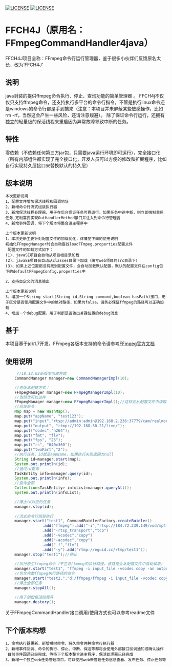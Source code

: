  [![LICENSE](https://img.shields.io/badge/license-Anti%20996-blue.svg)](https://github.com/996icu/996.ICU/blob/master/LICENSE)
 [![LICENSE](https://camo.githubusercontent.com/f969af70fa6573766a11cb0a968fc82b069298f1/68747470733a2f2f696d672e736869656c64732e696f2f6769746875622f6c6963656e73652f6c697a68696368616f2f6f6e652e737667)](https://github.com/eguid/FFCH4J/blob/master/LICENSE)
 # FFCH4J（原用名：FFmpegCommandHandler4java） 
 FFCH4J项目全称：FFmpeg命令行运行管理器，鉴于很多小伙伴们反馈原名太长，改为‘FFCH4J’
 ## 说明
 java封装的提供ffmpeg命令执行、停止、查询功能的简单管理器 。
 FFCH4j不仅仅只支持ffmpeg命令，还支持执行多平台的命令行指令，不管是执行linux命令还是windows的命令行都是手到擒来（注意：本项目并未屏蔽某些敏感操作，比如rm -rf，当然这会产生一些风险，还请注意规避）。
 除了保证命令行运行，还拥有独立的轻量级的保活线程来重启因为异常故障导致中断的任务。
 ## 特性
 零依赖（不依赖任何第三方jar包，只需要java运行环境即可运行），完全接口化（所有内部组件都实现了完全接口化，开发人员可以方便的修改和扩展程序，比如自行实现持久层接口来替换默认的持久层）
 ## 版本说明 
 	本次更新说明
	1、配置文件增加保活线程和回调地址
	2、新增命令行流式组装执行器
 	3、新增保活线程处理器，用于在后台保证任务可靠运行，如果任务中途中断，则立即强制重启任务,定制需要实现OutHandlerMethod接口并注入到命令行管理器
 	4、新增事件回调，将下个版本将整合进主程序中
	
 	上个版本更新说明
 	1、本次更新主要针对配置文件的加载优化，详情见下面的使用说明
	初始化FFmpegManager时会自动查找loadFFmpeg.properties配置文件
	 配置文件的加载方式如下：
	(1)、javaSE项目会自动从项目根目录加载
	(2)、javaEE项目会自动从classes目录下加载（编写web项目的src目录下）
	(3)、如果上述位置都没有找到配置文件，会自动加载默认配置，默认的配置文件在config包下的defaultFFmpegConfig.properties中

 	2、支持自定义的消息输出
	
	上个版本更新说明
 	3、增加一个String start(String id,String commond,boolean hasPath)接口，用于区分是否使用配置文件中的绝对路径，如果为false，请务必保证ffmpeg的路径可以正确加载
 	4、增加一个debug配置，用于判断是否输出关键位置的debug消息
 ## 基于
 本项目基于jdk1.7开发，FFmpeg各版本支持的命令请参考[FFmpeg官方文档](http://ffmpeg.org/ffmpeg.html)<br />
 ## 使用说明 
```Java 
	 //18.12.02新版本创建方式
	CommandManager manager=new CommandManagerImpl(10);

	//老版本创建方式：
	FFmpegManager manager=new FFmpegManagerImpl(10);
	//当然也可以这样
	FFmpegManager manager=new FFmpegManagerImpl();//这样会从配置文件中读取size的值作为初始化参数
	//组装命令
	Map map = new HashMap();
	map.put("appName", "test123");
	map.put("input","rtsp://admin:admin@192.168.2.236:37779/cam/realmonitor?channel=1&subtype=0");
	map.put("output", "rtmp://192.168.30.21/live/");
	map.put("codec","h264");
	map.put("fmt", "flv");
	map.put("fps", "25");
	map.put("rs", "640x360");
	map.put("twoPart","2");
	//执行任务，id就是appName，如果执行失败返回为null
	String id=manager.start(map);
	System.out.println(id);
	//通过id查询
	TaskEntity info=manager.query(id);
	System.out.println(info);
	//查询全部
	Collection<TaskEntity> infoList=manager.queryAll();
	System.out.println(infoList);

	//停止id对应的任务
	manager.stop(id);
	
	//流式命令行组装执行
	manager.start("test1", CommandBuidlerFactory.createBuidler()
				.add("ffmpeg").add("-i","rtsp://184.72.239.149/vod/mp4://BigBuckBunny_175k.mov")
				.add("-rtsp_transport","tcp")
				.add("-vcodec","copy")
				.add("-acodec","copy")
				.add("-f","flv")
				.add("-y").add("rtmp://eguid.cc/rtmp/test1"));
	manager.stop("test1");//停止
	
	//执行原生ffmpeg命令（不包含ffmpeg的执行路径，该路径会从配置文件中自动读取）
	manager.start("test1", "ffmpeg -i input_file -vcodec copy -an output_file_video");
	//包含完整ffmpeg执行路径的命令
	manager.start("test2,","d:/ffmpeg/ffmpeg -i input_file -vcodec copy -an output_file_video",true);
	//停止全部任务
	manager.stopAll();
	
	//用于销毁保活线程等
	manager.destory();
```
关于FFmpegCommandHandler接口调用/使用方式也可以参考readme文件

 ## 下个版本构想
	1、命令执行器更新，新增瞬时命令、持久命令两种命令行执行器
	2、新增事件回调、命令的执行、停止、中断、保活等都将会使用外部接口回调通知或确认操作
	 目前事件回调已经完成，等待下个版本整合进主程序，保活处理器已经完成
	3、新增一个独立web任务管理项目，可以使用web来管理任务信息查看、发布任务、停止任务等

